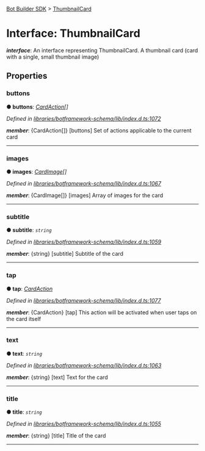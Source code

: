 [Bot Builder SDK](../README.md) > [ThumbnailCard](../interfaces/botbuilder.thumbnailcard.md)



# Interface: ThumbnailCard

*__interface__*: An interface representing ThumbnailCard. A thumbnail card (card with a single, small thumbnail image)



## Properties
<a id="buttons"></a>

###  buttons

**●  buttons**:  *[CardAction](botbuilder.cardaction.md)[]* 

*Defined in [libraries/botframework-schema/lib/index.d.ts:1072](https://github.com/Microsoft/botbuilder-js/blob/c748a95/libraries/botframework-schema/lib/index.d.ts#L1072)*


*__member__*: {CardAction[]} [buttons] Set of actions applicable to the current card





___

<a id="images"></a>

###  images

**●  images**:  *[CardImage](botbuilder.cardimage.md)[]* 

*Defined in [libraries/botframework-schema/lib/index.d.ts:1067](https://github.com/Microsoft/botbuilder-js/blob/c748a95/libraries/botframework-schema/lib/index.d.ts#L1067)*


*__member__*: {CardImage[]} [images] Array of images for the card





___

<a id="subtitle"></a>

###  subtitle

**●  subtitle**:  *`string`* 

*Defined in [libraries/botframework-schema/lib/index.d.ts:1059](https://github.com/Microsoft/botbuilder-js/blob/c748a95/libraries/botframework-schema/lib/index.d.ts#L1059)*


*__member__*: {string} [subtitle] Subtitle of the card





___

<a id="tap"></a>

###  tap

**●  tap**:  *[CardAction](botbuilder.cardaction.md)* 

*Defined in [libraries/botframework-schema/lib/index.d.ts:1077](https://github.com/Microsoft/botbuilder-js/blob/c748a95/libraries/botframework-schema/lib/index.d.ts#L1077)*


*__member__*: {CardAction} [tap] This action will be activated when user taps on the card itself





___

<a id="text"></a>

###  text

**●  text**:  *`string`* 

*Defined in [libraries/botframework-schema/lib/index.d.ts:1063](https://github.com/Microsoft/botbuilder-js/blob/c748a95/libraries/botframework-schema/lib/index.d.ts#L1063)*


*__member__*: {string} [text] Text for the card





___

<a id="title"></a>

###  title

**●  title**:  *`string`* 

*Defined in [libraries/botframework-schema/lib/index.d.ts:1055](https://github.com/Microsoft/botbuilder-js/blob/c748a95/libraries/botframework-schema/lib/index.d.ts#L1055)*


*__member__*: {string} [title] Title of the card





___


